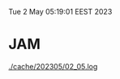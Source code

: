 Tue  2 May 05:19:01 EEST 2023
# JAM
<a href='./cache/202305/02_05.log'>./cache/202305/02_05.log</a>
